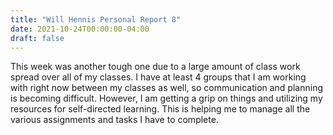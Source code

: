 ```yaml
---
title: "Will Hennis Personal Report 8"
date: 2021-10-24T00:00:00-04:00
draft: false
---
```

This week was another tough one due to a large amount of class work spread over all of my classes. I have at least 4 groups that I am working with right now between my classes as 
well, so communication and planning is becoming difficult. However, I am getting a grip on things and utilizing my resources for self-directed learning. This is helping me to 
manage all the various assignments and tasks I have to complete.
